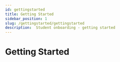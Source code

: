 ```yaml
---
id: gettingstarted
title: Getting Started
sidebar_position: 1
slug: /gettingstarted/gettingstarted
description:  Student onboarding - getting started 
---
```


# Getting Started

